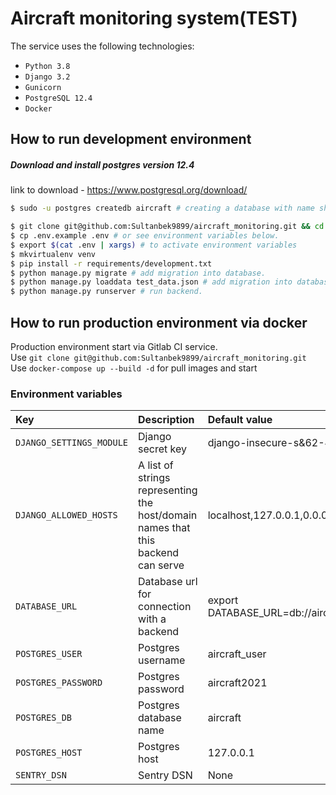 

# Aircraft monitoring system(TEST)

The service uses the following technologies:

- `Python 3.8`
- `Django 3.2`
- `Gunicorn`
- `PostgreSQL 12.4`
- `Docker`

## How to run development environment
##### Download and install postgres version 12.4
link to download - https://www.postgresql.org/download/

```sh
$ sudo -u postgres createdb aircraft # creating a database with name shashka.
```

```sh
$ git clone git@github.com:Sultanbek9899/aircraft_monitoring.git && cd mz-license
$ cp .env.example .env # or see environment variables below.
$ export $(cat .env | xargs) # to activate environment variables
$ mkvirtualenv venv
$ pip install -r requirements/development.txt
$ python manage.py migrate # add migration into database.
$ python manage.py loaddata test_data.json # add migration into database.
$ python manage.py runserver # run backend.
```

## How to run production environment via docker
Production environment start via Gitlab CI service.   
Use `git clone git@github.com:Sultanbek9899/aircraft_monitoring.git`   
Use `docker-compose up --build -d` for pull images and start


### Environment variables

| Key    | Description   |    Default value  |
| :---         |     :---      |          :--- |
| `DJANGO_SETTINGS_MODULE`  | Django secret key  | django-insecure-s&62-4&i29ofvx3gzg4-=*lohg+wk3axhyona2*s79f#cku+tj             |
| `DJANGO_ALLOWED_HOSTS`  | A list of strings representing the host/domain names that this backend can serve  | localhost,127.0.0.1,0.0.0.0              |
| `DATABASE_URL`  | Database url for connection with a backend | export DATABASE_URL=db://aircraft_user:aircraft2021@127.0.01:5432/aircraft2021 |
| `POSTGRES_USER`  | Postgres username |   aircraft_user   |
| `POSTGRES_PASSWORD`  | Postgres password | aircraft2021    |
| `POSTGRES_DB`  | Postgres database name | aircraft |
| `POSTGRES_HOST`  | Postgres host | 127.0.0.1 |
| `SENTRY_DSN`  | Sentry DSN | None |
